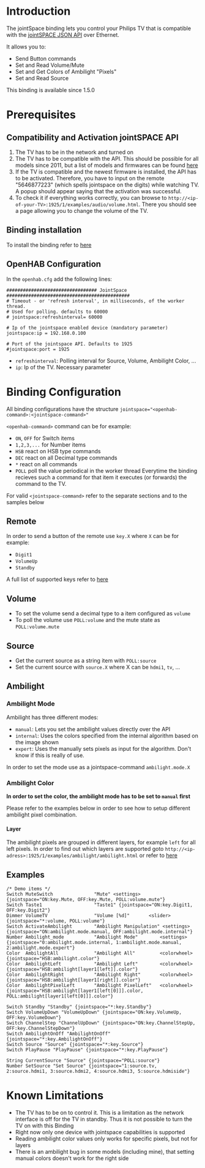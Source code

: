 # Introduction

The jointSpace binding lets you control your Philips TV that is compatible with the [jointSPACE JSON API](http://jointspace.sourceforge.net/projectdata/documentation/jasonApi/index.html) over Ethernet. 

It allows you to: 
* Send Button commands
* Set and Read Volume/Mute
* Set and Get Colors of Ambilight "Pixels"
* Set and Read Source

This binding is available since 1.5.0

# Prerequisites
## Compatibility and Activation jointSPACE API
1. The TV has to be in the network and turned on
2. The TV has to be compatible with the API. This should be possible for all models since 2011, but a list of models and firmwares can be found [here](http://jointspace.sourceforge.net/download.html) 
3. If the TV is compatible and the newest firmware is installed, the API has to be activated. Therefore, you have to input on the remote "5646877223" (which spells jointspace on the digits) while watching TV. A popup should appear saying that the activation was successful. 
4. To check it if everything works correctly, you can browse to `http://<ip-of-your-TV>:1925/1/examples/audio/volume.html`. There you should see a page allowing you to change the volume of the TV.


## Binding installation
To install the binding refer to [here](https://github.com/openhab/openhab/wiki/Bindings)
## OpenHAB Configuration

In the `openhab.cfg` add the following lines:

```
################################# JointSpace #############################################
# Timeout - or 'refresh interval', in milliseconds, of the worker thread. 
# Used for polling. defaults to 60000
# jointspace:refreshinterval= 60000

# Ip of the jointspace enabled device (mandatory parameter)
jointspace:ip = 192.168.0.100

# Port of the jointspace API. Defaults to 1925
#jointspace:port = 1925
```
* `refreshinterval`: Polling interval for Source, Volume, Ambilight Color, ...
* `ip`: Ip of the TV. Necessary parameter 

# Binding Configuration
All binding configurations have the structure `jointspace="<openhab-command>:<jointspace-command>"`

`<openhab-command>` command can be for example:
* `ON`, `OFF` for Switch items
* `1,2,3,...` for Number items
* `HSB` react on HSB type commands
* `DEC` react on all Decimal type commands
* `*` react on all commands
* `POLL` poll the value periodical in the worker thread
Everytime the binding recieves such a command for that item it executes (or forwards) the command to the TV.

For valid `<jointspace-command>` refer to the separate sections and to the samples below
## Remote
In order to send a button of the remote use `key.X` where `X` can be for example:
* `Digit1`
* `VolumeUp`
* `Standby`

A full list of supported keys refer to [here](http://jointspace.sourceforge.net/projectdata/documentation/jasonApi/1/doc/API-Method-input-key-POST.html)

## Volume

* To set the volume send a decimal type to a item configured as `volume`
* To poll the volume use `POLL:volume` and the mute state as `POLL:volume.mute`

## Source
* Get the current source as a string item with `POLL:source`
* Set the current source with `source.X` where X can be `hdmi1`, `tv`, ...

## Ambilight
### Ambilight Mode
Ambilight has three different modes:
* `manual`: Lets you set the ambilight values directly over the API 
* `internal`: Uses the colors specified from the internal algorithm based on the image shown
* `expert`: Uses the manually sets pixels as input for the algorithm. Don't know if this is really of use.

In order to set the mode use as a jointspace-command `ambilight.mode.X`

### Ambilight Color
**In order to set the color, the ambilight mode has to be set to `manual` first**

Please refer to the examples below in order to see how to setup different ambilight pixel combination.

#### Layer
The ambilight pixels are grouped in different layers, for example `left` for all left pixels. In order to find out which layers are supported goto `http://<ip-adress>:1925/1/examples/ambilight/ambilight.html` or refer to [here](http://jointspace.sourceforge.net/projectdata/documentation/jasonApi/1/doc/API-Method-ambilight-cached-POST.html)

## Examples
```
/* Demo items */
Switch MuteSwitch				"Mute" <settings> {jointspace="ON:key.Mute, OFF:key.Mute, POLL:volume.mute"}
Switch Taste1					"Taste1" {jointspace="ON:key.Digit1, OFF:key.Digit2"}
Dimmer VolumeTV 				"Volume [%d]"		<slider> {jointspace="*:volume, POLL:volume"}
Switch ActivateAmbilight		"Ambilight Manipulation" <settings> 		 {jointspace="ON:ambilight.mode.manual, OFF:ambilight.mode.internal"}
Number Ambilight_mode			"Ambilight Mode"	    <settings>	 {jointspace="0:ambilight.mode.internal, 1:ambilight.mode.manual, 2:ambilight.mode.expert"}
Color  AmbilightAll			    "Ambilight All"			<colorwheel> {jointspace="HSB:ambilight.color"}
Color  AmbilightLeft			"Ambilight Left"		<colorwheel> {jointspace="HSB:ambilight[layer1[left]].color"}
Color  AmbilightRight			"Ambilight Right"		<colorwheel> {jointspace="HSB:ambilight[layer1[right]].color"}
Color  AmbilightPixelLeft		"Ambilight PixelLeft"	<colorwheel> {jointspace="HSB:ambilight[layer1[left[0]]].color, POLL:ambilight[layer1[left[0]]].color"}

Switch Standby "Standby" {jointspace="*:key.Standby"}
Switch VolumeUpDown "VolumeUpDown" {jointspace="ON:key.VolumeUp, OFF:key.VolumeDown"}
Switch ChannelStep "ChannelUpDown" {jointspace="ON:key.ChannelStepUp, OFF:key.ChannelStepDown"}
Switch AmbilightOnOff "AmbilightOnOff" {jointspace="*:key.AmbilightOnOff"}
Switch Source "Source" {jointspace="*:key.Source"}
Switch PlayPause "PlayPause" {jointspace="*:key.PlayPause"}

String CurrentSource "Source" {jointspace="POLL:source"}
Number SetSource "Set Source" {jointspace="1:source.tv, 2:source.hdmi1, 3:source.hdmi2, 4:source.hdmi3, 5:source.hdmiside"}
```
# Known Limitations
* The TV has to be on to control it. This is a limitation as the network interface is off for the TV in standby. Thus it is not possible to turn the TV on with this Binding
* Right now only one device with jointspace capabilities is supported
* Reading ambilight color values only works for specific pixels, but not for layers
* There is an ambilight bug in some models (including mine), that setting manual colors doesn't work for the right side

